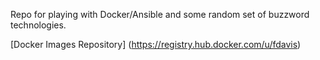 Repo for playing with Docker/Ansible and some random set of buzzword technologies.

[Docker Images Repository] (https://registry.hub.docker.com/u/fdavis)
